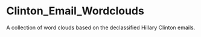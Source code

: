 # Clinton_Email_Wordclouds

A collection of word clouds based on the declassified Hillary Clinton emails.
